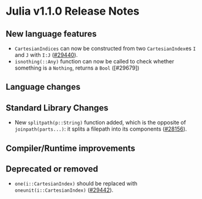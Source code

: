 Julia v1.1.0 Release Notes
==========================

New language features
---------------------

  * `CartesianIndices` can now be constructed from two `CartesianIndex`es `I` and `J` with `I:J` ([#29440]).
  * `isnothing(::Any)` function can now be called to check whether something is a `Nothing`, returns a `Bool` ([#29679])

Language changes
----------------

Standard Library Changes
------------------------

  * New `splitpath(p::String)` function added, which is the opposite of `joinpath(parts...)`: it splits a filepath into its components ([#28156]).

Compiler/Runtime improvements
-----------------------------


Deprecated or removed
---------------------
  * `one(i::CartesianIndex)` should be replaced with `oneunit(i::CartesianIndex)` ([#29442]).

<!--- generated by NEWS-update.jl: -->
[#28156]: https://github.com/JuliaLang/julia/issues/28156
[#29440]: https://github.com/JuliaLang/julia/issues/29440
[#29442]: https://github.com/JuliaLang/julia/issues/29442
